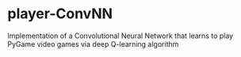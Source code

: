 # player-ConvNN
Implementation of a Convolutional Neural Network that learns to play PyGame video games via deep Q-learning algorithm

